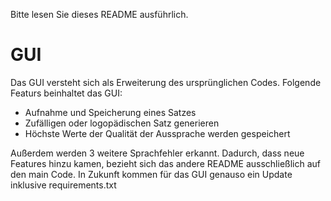 Bitte lesen Sie dieses README ausführlich.
 
# GUI

Das GUI versteht sich als Erweiterung des ursprünglichen Codes.
Folgende Featurs beinhaltet das GUI:
* Aufnahme und Speicherung eines Satzes
* Zufälligen oder logopädischen Satz generieren 
* Höchste Werte der Qualität der Aussprache werden gespeichert

Außerdem werden 3 weitere Sprachfehler erkannt.
Dadurch, dass neue Features hinzu kamen, bezieht sich das andere README ausschließlich auf den main Code. In Zukunft kommen für das GUI genauso ein Update inklusive requirements.txt

